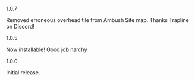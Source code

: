 1.0.7

Removed erroneous overhead tile from Ambush Site map. Thanks Trapline on Discord!

1.0.5

Now installable! Good job narchy

1.0.0

Initial release.

